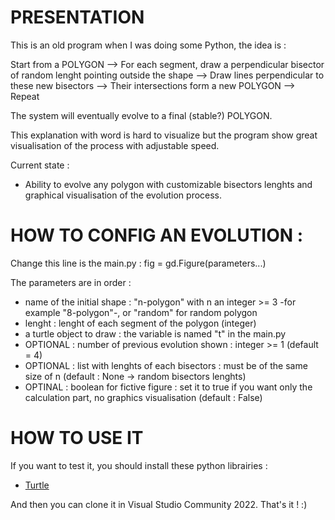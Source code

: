 PRESENTATION
============

This is an old program when I was doing some Python, the idea is :

Start from a POLYGON --> For each segment, draw a perpendicular bisector of random lenght pointing outside the shape
--> Draw lines perpendicular to these new bisectors --> Their intersections form a new POLYGON --> Repeat

The system will eventually evolve to a final (stable?) POLYGON.

This explanation with word is hard to visualize but the program show great visualisation of the process with adjustable speed.

Current state : 

- Ability to evolve any polygon with customizable bisectors lenghts and graphical visualisation of the evolution process.

HOW TO CONFIG AN EVOLUTION : 
==========================

Change this line is the main.py : 
fig = gd.Figure(parameters...)

The parameters are in order : 

- name of the initial shape : "n-polygon" with n an integer >= 3 -for example "8-polygon"-, or "random" for random polygon
- lenght : lenght of each segment of the polygon (integer)
- a turtle object to draw : the variable is named "t" in the main.py
- OPTIONAL : number of previous evolution shown : integer >= 1 (default = 4)
- OPTIONAL : list with lenghts of each bisectors : must be of the same size of n (default : None -> random bisectors lenghts)
- OPTINAL : boolean for fictive figure : set it to true if you want only the calculation part, no graphics visualisation (default : False)

HOW TO USE IT
=============

If you want to test it, you should install these python librairies :  

* [Turtle](https://docs.python.org/3/library/turtle.html)
  
And then you can clone it in Visual Studio Community 2022. That's it ! :)
